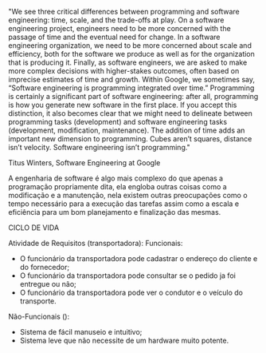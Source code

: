 "We see three critical differences between programming and software engineering: time, scale, and the trade-offs at play. On a software engineering project, engineers need to be more concerned with the passage of time and the eventual need for change. In a software engineering organization, we need to be more concerned about scale and efficiency, both for the software we produce as well as for the organization that is producing it. Finally, as software engineers, we are asked to make more complex decisions with higher-stakes outcomes, often based on imprecise estimates of time and growth. Within Google, we sometimes say, “Software engineering is programming integrated over time.” Programming is certainly a significant part of software engineering: after all, programming is how you generate new software in the first place. If you accept this distinction, it also becomes clear that we might need to delineate between programming tasks (development) and software engineering tasks (development, modification, maintenance). The addition of time adds an important new dimension to programming. Cubes aren’t squares, distance isn’t velocity. Software engineering isn’t programming."

Titus Winters, Software Engineering at Google

A engenharia de software é algo mais complexo do que apenas a programação propriamente dita, ela engloba outras coisas como a modificação e a manutenção, nela existem outras preocupações como o tempo necessário para a execução das tarefas assim como a escala e eficiência para um bom planejamento e finalização das mesmas. 

CICLO DE VIDA

Atividade de Requisitos (transportadora):
  Funcionais:
  - O funcionário da transportadora pode cadastrar o endereço do cliente e do fornecedor;
  - O funcionário da transportadora pode consultar se o pedido ja foi entregue ou não;
  - O funcionário da transportadora pode ver o condutor e o veículo do transporte.
    
  Não-Funcionais ():
  - Sistema de fácil manuseio e intuitivo;
  - Sistema leve que não necessite de um hardware muito potente.
 
  

